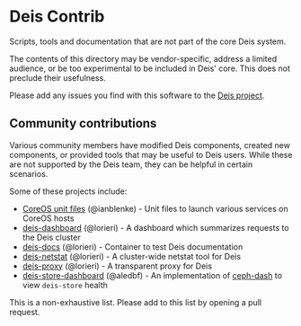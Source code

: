 # Deis Contrib

Scripts, tools and documentation that are not part of the core
Deis system.

The contents of this directory may be vendor-specific, address a
limited audience, or be too experimental to be included in Deis' core.
This does not preclude their usefulness.

Please add any issues you find with this software to the
[Deis project](https://github.com/deis/deis/issues).

## Community contributions

Various community members have modified Deis components, created new components, or provided tools
that may be useful to Deis users. While these are not supported by the Deis team, they can be helpful
in certain scenarios.

Some of these projects include:

* [CoreOS unit files](https://github.com/ianblenke/coreos-vagrant-kitchen-sink/tree/master/cloud-init) (@ianblenke) - Unit files to launch various services on CoreOS hosts
* [deis-dashboard](https://github.com/lorieri/deis-dashboard) (@lorieri) - A dashboard which summarizes requests to the Deis cluster
* [deis-docs](https://github.com/lorieri/deis-docs) (@lorieri) - Container to test Deis documentation
* [deis-netstat](https://github.com/lorieri/deis-netstat) (@lorieri) - A cluster-wide netstat tool for Deis
* [deis-proxy](https://github.com/lorieri/deis-proxy) (@lorieri) - A transparent proxy for Deis
* [deis-store-dashboard](https://github.com/aledbf/deis/tree/optional_store_dashboard) (@aledbf) - An implementation of [ceph-dash](https://github.com/Crapworks/ceph-dash) to view `deis-store` health

This is a non-exhaustive list. Please add to this list by opening a pull request.
